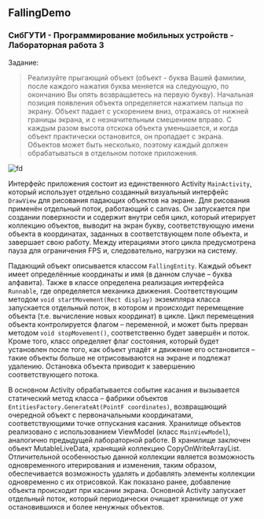## FallingDemo
### СибГУТИ - Программирование мобильных устройств - Лабораторная работа 3
Задание: 
>Реализуйте прыгающий объект (объект - буква Вашей фамилии, после каждого нажатия буква меняется на следующую, по окончанию Вы опять возвращаетесь на первую букву). Начальная позиция появления объекта определяется нажатием пальца по экрану. Объект падает с ускорением вниз, отражаясь от нижней границы экрана, и с незначительным смешением вправо. С каждым разом высота отскока объекта уменьшается, и когда объект практически остановится, он пропадает с экрана. Объектов может быть несколько, поэтому каждый должен обрабатываться в отдельном потоке приложения.

![fd](https://user-images.githubusercontent.com/86118729/194914002-c0f771fb-c2a8-41cb-bc6b-9e5fae636077.png)

Интерфейс приложения состоит из единственного Activity ```MainActivity```, который использует отдельно созданный визуальный интерфейс ```DrawView``` для рисования падающих объектов на экране. Для рисования применён отдельный поток, работающий с canvas. Он запускается при создании поверхности и содержит внутри себя цикл, который итерирует коллекцию объектов, выводит на экран букву, соответствующую имени объекта в координатах, заданных в соответствующем поле объекта, и завершает свою работу.  Между итерациями этого цикла предусмотрена пауза для ограничения FPS и, следовательно, нагрузки на систему.

Падающий объект описывается классом ```FallingEntity```. Каждый объект имеет определённые координаты и имя (в данном случае – буква алфавита). Также в классе определена реализация интерфейса ```Runnable```, где определяется механика движения. Соответствующим методом ```void startMovement(Rect display)``` экземпляра класса запускается отдельный поток, в котором и происходит перемещение объекта (т.е. вычисление новых координат) в цикле. Цикл перемещения объекта контролируется флагом – переменной, и может быть прерван методом ```void stopMovement()```, соответственно будет завершён и поток. Кроме того, класс определяет флаг состояния, который будет установлен после того, как объект упадёт и движение его остановится – такие объекты больше не отрисовываются на экране и подлежат удалению. Остановка объекта приводит к завершению соответствующего потока. 

В основном Activity обрабатывается событие касания и вызывается статический метод класса – фабрики объектов ```EntitiesFactory.GenerateAt(PointF coordinates)```, возвращающий очередной объект с первоначальными координатами, соответствующими точке отпускания касания. 
Хранилище объектов реализовано с использованием ViewModel (класс ```MainViewModel```), аналогично предыдущей лабораторной работе. В хранилище заключен объект MutableLiveData, хранящий коллекцию CopyOnWriteArrayList. Отличительной особенностью данной коллекции является возможность одновременного итерирования и изменения, таким образом, обеспечивается возможность удалять и добавлять элементы коллекции одновременно с их отрисовкой. Как показано ранее, добавление объекта происходит при касании экрана. Основной Activity запускает отдельный поток, который периодически очищает хранилище от уже остановившихся и более ненужных объектов. 
